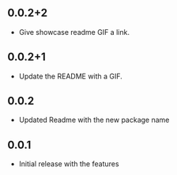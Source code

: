 ## 0.0.2+2
 - Give showcase readme GIF a link.

## 0.0.2+1
 - Update the README with a GIF.

## 0.0.2
 - Updated Readme with the new package name

## 0.0.1
 - Initial release with the features
